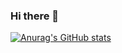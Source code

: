 ### Hi there 👋

<!--
**alexCourbes/alexCourbes** is a ✨ _special_ ✨ repository because its `README.md` (this file) appears on your GitHub profile.

Here are some ideas to get you started:

- 🔭 I’m currently working on ...
- 🌱 I’m currently learning ...
- 👯 I’m looking to collaborate on ...
- 🤔 I’m looking for help with ...
- 💬 Ask me about ...
- 📫 How to reach me: ...
- 😄 Pronouns: ...
- ⚡ Fun fact: ...

<!--START_SECTION:waka-->
[![Anurag's GitHub stats](https://github-readme-stats.vercel.app/api?username=alexCourbes)](https://github.com/alexCourbes/github-readme-stats)
<!--END_SECTION:waka-->


